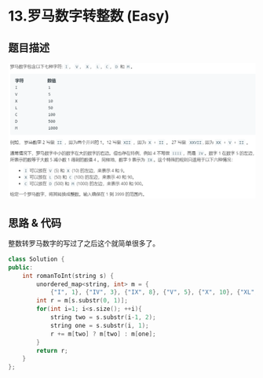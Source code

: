 # 13.罗马数字转整数 (Easy)

## 题目描述

![](13.png)

## 思路 & 代码

整数转罗马数字的写过了之后这个就简单很多了。

```c++
class Solution {
public:
    int romanToInt(string s) {
        unordered_map<string, int> m = {
            {"I", 1}, {"IV", 3}, {"IX", 8}, {"V", 5}, {"X", 10}, {"XL", 30}, {"XC", 80}, {"L", 50}, {"C", 100}, {"CD", 300}, {"CM", 800}, {"D", 500}, {"M", 1000}};
        int r = m[s.substr(0, 1)];
        for(int i=1; i<s.size(); ++i){
            string two = s.substr(i-1, 2);
            string one = s.substr(i, 1);
            r += m[two] ? m[two] : m[one];
        }
        return r;
    }
};
```